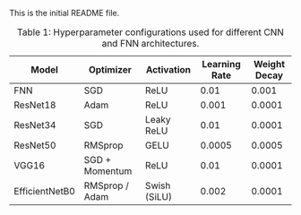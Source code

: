 This is the initial README file.
<table>
  <caption>
    Table 1: Hyperparameter configurations used for different CNN and FNN architectures.
  </caption>
  <thead>
    <tr>
      <th>Model</th>
      <th>Optimizer</th>
      <th>Activation</th>
      <th>Learning Rate</th>
      <th>Weight Decay</th>
    </tr>
  </thead>
  <tbody>
    <tr>
      <td>FNN</td>
      <td>SGD</td>
      <td>ReLU</td>
      <td>0.01</td>
      <td>0.001</td>
    </tr>
    <tr>
      <td>ResNet18</td>
      <td>Adam</td>
      <td>ReLU</td>
      <td>0.001</td>
      <td>0.0001</td>
    </tr>
    <tr>
      <td>ResNet34</td>
      <td>SGD</td>
      <td>Leaky ReLU</td>
      <td>0.01</td>
      <td>0.0001</td>
    </tr>
    <tr>
      <td>ResNet50</td>
      <td>RMSprop</td>
      <td>GELU</td>
      <td>0.0005</td>
      <td>0.0005</td>
    </tr>
    <tr>
      <td>VGG16</td>
      <td>SGD + Momentum</td>
      <td>ReLU</td>
      <td>0.01</td>
      <td>0.0001</td>
    </tr>
    <tr>
      <td>EfficientNetB0</td>
      <td>RMSprop / Adam</td>
      <td>Swish (SiLU)</td>
      <td>0.002</td>
      <td>0.0001</td>
    </tr>
  </tbody>
</table>
